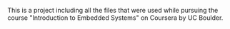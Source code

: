 This is a project including all the files that were used while pursuing the course "Introduction to Embedded Systems" on Coursera by UC Boulder.
